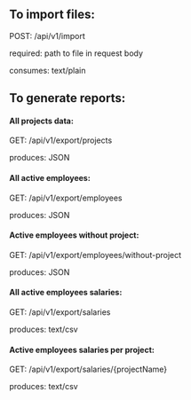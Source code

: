 ## To import files:
POST: /api/v1/import

required: path to file in request body

consumes: text/plain


## To generate reports:

#### All projects data:
GET: /api/v1/export/projects

produces: JSON


#### All active employees:

GET: /api/v1/export/employees

produces: JSON


#### Active employees without project:

GET: /api/v1/export/employees/without-project

produces: JSON

#### All active employees salaries:
GET: /api/v1/export/salaries

produces: text/csv

#### Active employees salaries per project:
GET: /api/v1/export/salaries/{projectName}

produces: text/csv
